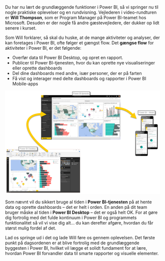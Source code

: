 Du har nu lært de grundlæggende funktioner i Power BI, så vi springer nu til nogle praktiske oplevelser og en rundvisning. Vejlederen i video-rundturen er **Will Thompson**, som er Program Manager på Power BI-teamet hos Microsoft. Desuden er der nogle få andre gæstevejledere, der dukker op lidt senere i kurset.

Som Will forklarer, så skal du huske, at de mange aktiviteter og analyser, der kan foretages i Power BI, ofte følger et gængst flow. Det **gængse flow** for aktiviteter i Power BI, er det følgende:

* Overfør data til Power BI Desktop, og opret en rapport.
* Publicer til Power BI-tjenesten, hvor du kan oprette nye visualiseringer eller oprette dashboards
* Del dine dashboards med andre, især personer, der er på farten
* Få vist og interager med delte dashboards og rapporter i Power BI Mobile-apps

![](media/0-1-intro-using-power-bi/c0a1_1.png)

Som nævnt vil du sikkert bruge al tiden i **Power BI-tjenesten** på at hente data og oprette dashboards – det er helt i orden. En anden på dit team bruger måske al tiden i **Power BI Desktop** – det er også helt OK. For at gøre dig fortrolig med det fulde kontinuum i Power BI og programmets funktionalitet så vil vi vise dig alt... du kan derefter afgøre, hvordan du får størst mulig fordel af det.

Lad os springe ud i det og lade Will føre os gennem oplevelsen. Det første punkt på dagsordenen er at blive fortrolig med de grundlæggende byggesten i Power BI, hvilket vil lægge et solidt fundament for at lære, hvordan Power BI forvandler data til smarte rapporter og visuelle elementer.

